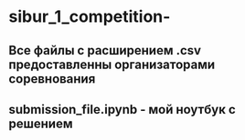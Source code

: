 # sibur_1_competition-
## Все файлы с расширением .csv предоставленны организаторами соревнования
## submission_file.ipynb - мой ноутбук с решением 
